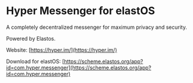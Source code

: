 # Hyper Messenger for elastOS
A completely decentralized messenger for maximum privacy and security.

Powered by Elastos. 

Website: [https://hyper.im/](https://hyper.im/)

Download for elastOS: [https://scheme.elastos.org/app?id=com.hyper.messenger](https://scheme.elastos.org/app?id=com.hyper.messenger)

